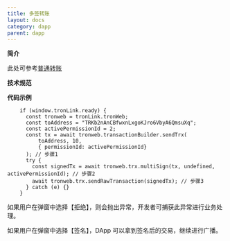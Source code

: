 ```yaml
---
title: 多签转账
layout: docs
category: dapp
parent: dapp
---
```


**简介**

此处可参考[普通转账](transfer.zh.md)

**技术规范**

**代码示例**

```shell 
    if (window.tronLink.ready) {
      const tronweb = tronLink.tronWeb;
      const toAddress = "TRKb2nAnCBfwxnLxgoKJro6VbyA6QmsuXq";
      const activePermissionId = 2;
      const tx = await tronweb.transactionBuilder.sendTrx(
          toAddress, 10, 
          { permissionId: activePermissionId}
      ); // 步骤1
      try {
        const signedTx = await tronweb.trx.multiSign(tx, undefined, activePermissionId); // 步骤2
        await tronweb.trx.sendRawTransaction(signedTx); // 步骤3
      } catch (e) {}
    }
```

如果用户在弹窗中选择【拒绝】，则会抛出异常，开发者可捕获此异常进行业务处理。

如果用户在弹窗中选择【签名】，DApp 可以拿到签名后的交易，继续进行广播。

